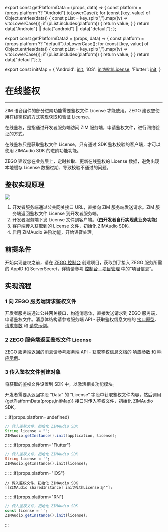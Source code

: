 export const getPlatformData = (props, data) => {
    const platform = (props.platform ?? "Android").toLowerCase();
    for (const [key, value] of Object.entries(data)) {
        const pList = key.split(",").map((v) => v.toLowerCase());
        if (pList.includes(platform)) {
            return value;
        }
    }
    return data["Android"] || data["android"] || data["default"];
};

export const getPlatformData2 = (props, data) => {
    const platform = (props.platform ?? "default").toLowerCase();
    for (const [key, value] of Object.entries(data)) {
        const pList = key.split(",").map((v) => v.toLowerCase());
        if (pList.includes(platform)) {
            return value;
        }
    }
    return data["default"];
};

export const initMap = {
  'Android': <a href="@init" target='_blank'>init</a>,
  'iOS': <a href="@initWithLicense" target='_blank'>initWithLicense</a>,
  'Flutter': <a href="https://pub.dev/documentation/zego_zim_audio/latest/zego_zim_audio/ZIMAudio/init.html" target='_blank'>init</a>,
}

# 在线鉴权

- - -

ZIM 语音组件的部分进阶功能需要鉴权文件 License 才能使用。ZEGO 建议您使用在线鉴权的方式实现获取和验证 License。

在线鉴权，是指通过开发者服务端访问 ZIM 服务端，申请鉴权文件，进行网络验证的方式。

在线鉴权只是获取鉴权文件 License，只有通过 SDK 鉴权校验的客户端，才可以使用 ZIMAudio SDK 的进阶功能功能。

<Warning title="注意">

ZEGO 建议您在业务层上，定时拉取、更新在线鉴权的 License 数据，避免出现本地缓存 License 数据过期、导致校验不通过的问题。
</Warning>

## 鉴权实现原理

<Frame width="512" height="auto" caption=""><img src="https://doc-media.zego.im/sdk-doc/Pics/ZIM/ZIMAudio/onlien_auth.png" /></Frame>

1. 开发者服务端通过公共网关接口 URL，直接向 ZIM 服务端发送请求。ZIM 服务端返回鉴权文件 License 到开发者服务端。
2. 开发者服务端下发 License 文件到客户端。<strong>（由开发者自行实现此业务功能）</strong>
3. 客户端传入获取到的 License 文件，初始化 ZIMAudio SDK。
4. 启用 ZIMAudio 进阶功能，开始语音处理。

## 前提条件

开始实现鉴权之前，请在 [ZEGO 控制台](https://console.zego.im) 创建项目，获取到了接入 ZEGO 服务所需的 AppID 和 ServerSecret，详情请参考 [控制台 - 项目管理](https://doc-zh.zego.im/article/12107) 中的“项目信息”。

## 实现流程

### 1 向 ZEGO 服务端请求鉴权文件

开发者服务端通过公共网关接口，构造消息体，直接发送请求到 ZEGO 服务端，申请鉴权文件。消息体结构请参考服务端 API - 获取鉴权信息文档的 [接口原型](/zim-server/zim-audio/obtain-a-license#接口原型)、[请求参数](/zim-server/zim-audio/obtain-a-license#请求参数) 和 [请求示例](/zim-server/zim-audio/obtain-a-license#请求示例)。

### 2 ZEGO 服务端返回鉴权文件 License

ZEGO 服务端返回的消息请参考服务端 API - 获取鉴权信息文档的 [响应参数](/zim-server/zim-audio/obtain-a-license#响应参数) 和 [响应示例](/zim-server/zim-audio/obtain-a-license#响应参数)。

### 3 传入鉴权文件创建对象

将获取的鉴权文件设置到 SDK 中，以激活相关功能模块。

开发者需要从返回字段 “Data” 的 “License” 字段中获取鉴权文件内容，然后调用 {getPlatformData(props,initMap)} 接口时传入鉴权文件，初始化 ZIMAudio SDK，

:::if{props.platform=undefined}

```java
// 传入鉴权文件，初始化 ZIMAudio SDK
String license = "";
ZIMAudio.getInstance().init(application, license);
```
:::
:::if{props.platform="Flutter"}
```dart
// 传入鉴权文件，初始化 ZIMAudio SDK
String license = '';
ZIMAudio.getInstance().init(license);
```
:::
:::if{props.platform="iOS"}
```objc
// 传入鉴权文件，初始化 ZIMAudio SDK
[[ZIMAudio sharedInstance] initWithLicense:@""];
```
:::
:::if{props.platform="RN"}
```typescript
// 传入鉴权文件，初始化 ZIMAudio SDK
const license = '';
ZIMAudio.getInstance().init(license);
```
:::

<Content platform="RN"/>
